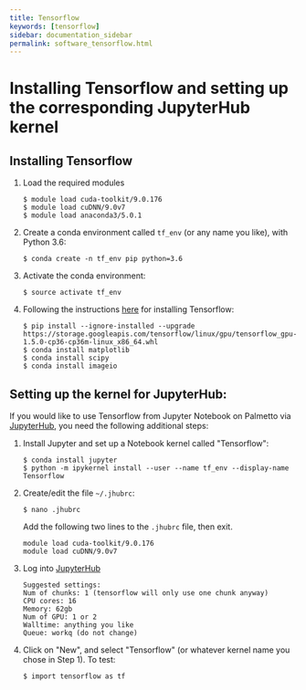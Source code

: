 ```yaml
---
title: Tensorflow
keywords: [tensorflow]
sidebar: documentation_sidebar
permalink: software_tensorflow.html
---
```


# Installing Tensorflow and setting up the corresponding JupyterHub kernel

## Installing Tensorflow

1. Load the required modules

   ```
   $ module load cuda-toolkit/9.0.176
   $ module load cuDNN/9.0v7
   $ module load anaconda3/5.0.1
   ```

1. Create a conda environment called `tf_env` (or any name you like), with Python 3.6:

   ```
   $ conda create -n tf_env pip python=3.6
   ```

1. Activate the conda environment:

   ```
   $ source activate tf_env
   ```

1. Following the instructions [here](https://www.tensorflow.org/install/install_linux#installing_with_anaconda) for installing Tensorflow:

   ```
   $ pip install --ignore-installed --upgrade https://storage.googleapis.com/tensorflow/linux/gpu/tensorflow_gpu-1.5.0-cp36-cp36m-linux_x86_64.whl
   $ conda install matplotlib
   $ conda install scipy
   $ conda install imageio
   ```



## Setting up the kernel for JupyterHub:

If you would like to use Tensorflow from Jupyter Notebook on Palmetto via
[JupyterHub](palmetto.clemson.edu/jupyterhub), you need the following additional steps:

1. Install Jupyter and set up a Notebook kernel called "Tensorflow":

   ```
   $ conda install jupyter
   $ python -m ipykernel install --user --name tf_env --display-name Tensorflow
   ```

1. Create/edit the file `~/.jhubrc`:

   ```
   $ nano .jhubrc
   ```

   Add the following two lines to the `.jhubrc` file, then exit.

   ```
   module load cuda-toolkit/9.0.176
   module load cuDNN/9.0v7

1. Log into [JupyterHub](https://www.palmetto.clemson.edu/jupyterhub)

   ```
   Suggested settings:
   Num of chunks: 1 (tensorflow will only use one chunk anyway)
   CPU cores: 16
   Memory: 62gb
   Num of GPU: 1 or 2
   Walltime: anything you like
   Queue: workq (do not change)
   ```

1. Click on "New", and select "Tensorflow" (or whatever kernel name you chose in Step 1).
   To test:

   ```
   $ import tensorflow as tf
   ```
